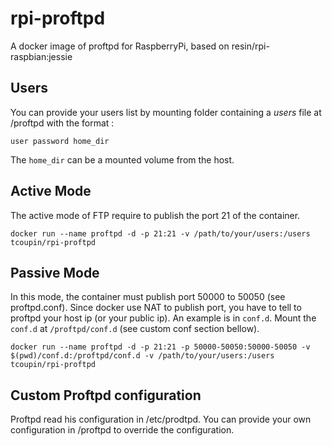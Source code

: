 # rpi-proftpd

A docker image of proftpd for RaspberryPi, based on resin/rpi-raspbian:jessie

## Users

You can provide your users list by mounting folder containing a *users* file at /proftpd with the format :

```
user password home_dir
```

The `home_dir` can be a mounted volume from the host.

## Active Mode

The active mode of FTP require to publish the port 21 of the container.

```
docker run --name proftpd -d -p 21:21 -v /path/to/your/users:/users tcoupin/rpi-proftpd
```

## Passive Mode

In this mode, the container must publish port 50000 to 50050 (see proftpd.conf). Since docker use NAT to publish port, you have to tell to proftpd your host ip (or your public ip). An example is in `conf.d`. Mount the `conf.d` at `/proftpd/conf.d` (see custom conf section bellow).

```
docker run --name proftpd -d -p 21:21 -p 50000-50050:50000-50050 -v $(pwd)/conf.d:/proftpd/conf.d -v /path/to/your/users:/users tcoupin/rpi-proftpd
```

## Custom Proftpd configuration

Proftpd read his configuration in /etc/prodtpd. You can provide your own  configuration in /proftpd to override the configuration.

